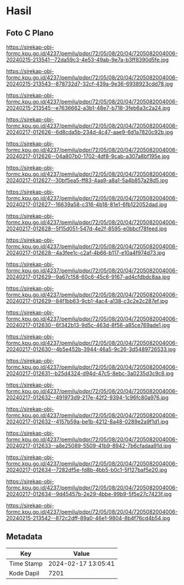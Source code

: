 # Hasil

## Foto C Plano

https://sirekap-obj-formc.kpu.go.id/4237/pemilu/pdpr/72/05/08/20/04/7205082004006-20240215-213541--72da59c3-4e53-49ab-9e7a-b3ff8390d5fe.jpg

https://sirekap-obj-formc.kpu.go.id/4237/pemilu/pdpr/72/05/08/20/04/7205082004006-20240215-213543--878732d7-32cf-439a-9e36-6938923cdd78.jpg

https://sirekap-obj-formc.kpu.go.id/4237/pemilu/pdpr/72/05/08/20/04/7205082004006-20240215-213545--e7636662-a3b1-48e7-b718-3feb6a3c2a24.jpg

https://sirekap-obj-formc.kpu.go.id/4237/pemilu/pdpr/72/05/08/20/04/7205082004006-20240217-012626--6d8cda5b-234d-4c47-aae9-6d1a7820c92b.jpg

https://sirekap-obj-formc.kpu.go.id/4237/pemilu/pdpr/72/05/08/20/04/7205082004006-20240217-012626--04a807b0-1702-4df8-9cab-a307a8bf195e.jpg

https://sirekap-obj-formc.kpu.go.id/4237/pemilu/pdpr/72/05/08/20/04/7205082004006-20240217-012627--30bf5ea5-ff83-4aa9-a8a1-5a4b857a28d5.jpg

https://sirekap-obj-formc.kpu.go.id/4237/pemilu/pdpr/72/05/08/20/04/7205082004006-20240217-012627--16639a58-c316-4b18-81e1-6fb122052dad.jpg

https://sirekap-obj-formc.kpu.go.id/4237/pemilu/pdpr/72/05/08/20/04/7205082004006-20240217-012628--5f15d051-547d-4e2f-8595-e0bbcf78feed.jpg

https://sirekap-obj-formc.kpu.go.id/4237/pemilu/pdpr/72/05/08/20/04/7205082004006-20240217-012628--4a3fee1c-c2af-4b66-b117-e10a4f974d73.jpg

https://sirekap-obj-formc.kpu.go.id/4237/pemilu/pdpr/72/05/08/20/04/7205082004006-20240217-012629--9a67c158-60c6-45c6-9167-ad4cfdbdc8aa.jpg

https://sirekap-obj-formc.kpu.go.id/4237/pemilu/pdpr/72/05/08/20/04/7205082004006-20240217-012629--84f1bb63-9cb1-4ac4-a138-c3c2e2c287ef.jpg

https://sirekap-obj-formc.kpu.go.id/4237/pemilu/pdpr/72/05/08/20/04/7205082004006-20240217-012630--6f342b13-9d5c-463d-8f56-a85ce769ade1.jpg

https://sirekap-obj-formc.kpu.go.id/4237/pemilu/pdpr/72/05/08/20/04/7205082004006-20240217-012630--4b5e452b-3944-46a5-9c26-3d5489726533.jpg

https://sirekap-obj-formc.kpu.go.id/4237/pemilu/pdpr/72/05/08/20/04/7205082004006-20240217-012631--b25d4324-d94d-47c5-8ebc-3a0235d3c9c8.jpg

https://sirekap-obj-formc.kpu.go.id/4237/pemilu/pdpr/72/05/08/20/04/7205082004006-20240217-012632--491973d9-217e-42f2-9394-1c96fc80a976.jpg

https://sirekap-obj-formc.kpu.go.id/4237/pemilu/pdpr/72/05/08/20/04/7205082004006-20240217-012632--4157b59a-be1b-4212-8a48-0289e2a9f1d1.jpg

https://sirekap-obj-formc.kpu.go.id/4237/pemilu/pdpr/72/05/08/20/04/7205082004006-20240217-012633--a8e25089-5509-41b9-8942-7b6cfadaa91d.jpg

https://sirekap-obj-formc.kpu.go.id/4237/pemilu/pdpr/72/05/08/20/04/7205082004006-20240217-012634--7282df5e-fd8b-4bb5-b0c1-5f127baf5e20.jpg

https://sirekap-obj-formc.kpu.go.id/4237/pemilu/pdpr/72/05/08/20/04/7205082004006-20240217-012634--9d45457b-2e29-4bbe-99b9-5f5e27c7423f.jpg

https://sirekap-obj-formc.kpu.go.id/4237/pemilu/pdpr/72/05/08/20/04/7205082004006-20240215-213542--872c2dff-89a0-46e1-9804-8b4f76cd4b54.jpg


## Metadata

| Key        | Value               |
| ---------- | ------------------- |
| Time Stamp | 2024-02-17 13:05:41 |
| Kode Dapil | 7201                |



